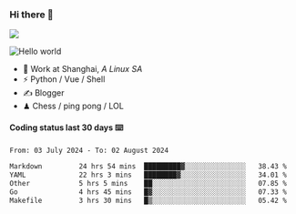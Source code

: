 ### Hi there 👋
![](https://komarev.com/ghpvc/?username=Xuhandsome)


<img src="https://github-readme-stats.vercel.app/api?username=XuHandsome&show_icons=true&theme=merko" alt="Hello world">

<br/>

- 🍻  Work at Shanghai, _A Linux SA_
- ⚡  Python / Vue / Shell
- ✍️  Blogger
- ♟  Chess / ping pong / LOL

#### Coding status last 30 days ⌨️

<!--START_SECTION:waka-->

```txt
From: 03 July 2024 - To: 02 August 2024

Markdown         24 hrs 54 mins  █████████▓░░░░░░░░░░░░░░░   38.43 %
YAML             22 hrs 3 mins   ████████▓░░░░░░░░░░░░░░░░   34.01 %
Other            5 hrs 5 mins    ██░░░░░░░░░░░░░░░░░░░░░░░   07.85 %
Go               4 hrs 45 mins   █▓░░░░░░░░░░░░░░░░░░░░░░░   07.33 %
Makefile         3 hrs 30 mins   █▒░░░░░░░░░░░░░░░░░░░░░░░   05.42 %
```

<!--END_SECTION:waka-->
